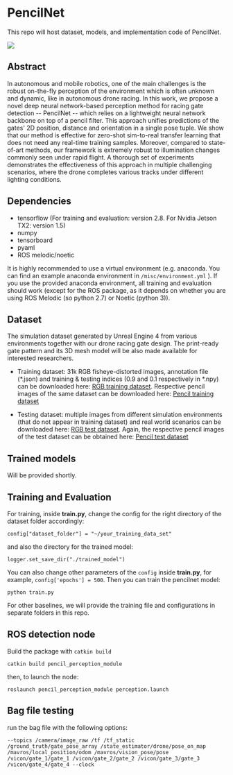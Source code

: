 # PencilNet
This repo will host dataset, models, and implementation code of PencilNet.

![](misc/pencil_net.gif)
## Abstract

In autonomous and mobile robotics, one of the main challenges is the robust on-the-fly perception of the environment which is often unknown and dynamic, like in autonomous drone racing. In this work, we propose a novel deep neural network-based perception method for racing gate detection -- PencilNet -- which relies on a lightweight neural network backbone on top of a pencil filter. This approach unifies predictions of the gates' 2D position, distance and orientation in a single pose tuple. We show that our method is effective for zero-shot sim-to-real transfer learning that does not need any real-time training samples. Moreover, compared to state-of-art methods, our framework is extremely robust to illumination changes commonly seen under rapid flight. A thorough set of experiments demonstrates the effectiveness of this approach in multiple challenging scenarios, where the drone completes various tracks under different lighting conditions.

## Dependencies

- tensorflow (For training and evaluation: version 2.8. For Nvidia Jetson TX2: version 1.5)
- numpy
- tensorboard
- pyaml 
- ROS melodic/noetic

It is highly recommended to use a virtual environment (e.g. anaconda. You can find an example anaconda environment in `/misc/environment.yml` ). If you use the provided anaconda environment, all training and evaluation should work (except for the ROS package, as it depends on whether you are using ROS Melodic (so python 2.7) or Noetic (python 3)).
## Dataset

The simulation dataset generated by Unreal Engine 4 from various environments together with our drone racing gate design. The print-ready gate pattern and its 3D mesh model will be also made available for interested researchers.

- Training dataset: 31k RGB fisheye-distorted images, annotation file (*.json) and training & testing indices (0.9 and 0.1 respectively in *.npy) can be downloaded here: [RGB training dataset](https://drive.google.com/file/d/1HiRcgx7fSzGJhBtc5sE8JzztagGqBvOE/view?usp=sharing). Respective pencil images of the same dataset can be downloaded here: [Pencil training dataset](https://drive.google.com/file/d/1P6oF6HkBcgiz7UoKXevHI0ZIs83Eyuvo/view?usp=sharing)

- Testing dataset: multiple images from different simulation environments (that do not appear in training dataset) and real world scenarios can be downloaded here: [RGB test dataset](https://drive.google.com/file/d/1Q_zz7A_zGIDsKvCsjJ_o9W4IbJymHc2P/view?usp=sharing). Again, the respective pencil images of the test dataset can be obtained here: [Pencil test dataset](https://drive.google.com/file/d/1N9ckkTGaXhV6MIfxEH7OBo_lffOX4GQM/view?usp=sharing)


## Trained models

Will be provided shortly.

## Training and Evaluation

For training, inside **train.py**, change the config for the right directory of the dataset folder accordingly:

```
config["dataset_folder"] = "~/your_training_data_set"

```
and also the directory for the trained model:

```
logger.set_save_dir("./trained_model")
```
You can also change other parameters of the `config` inside **train.py**, for example, `config['epochs'] = 500`. Then you can train the pencilnet model:

```
python train.py
```

For other baselines, we will provide the training file and configurations in separate folders in this repo.
## ROS detection node

Build the package with `catkin build`

```
catkin build pencil_perception_module
```
then, to launch the node:

```
roslaunch pencil_perception_module perception.launch

```
## Bag file testing

run the bag file with the following options:

```
--topics /camera/image_raw /tf /tf_static /ground_truth/gate_pose_array /state_estimator/drone/pose_on_map /mavros/local_position/odom /mavros/vision_pose/pose /vicon/gate_1/gate_1 /vicon/gate_2/gate_2 /vicon/gate_3/gate_3 /vicon/gate_4/gate_4 --clock
```
